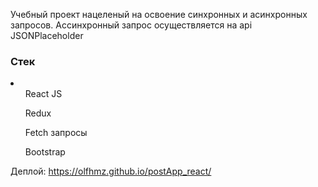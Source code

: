 Учебный проект нацеленый на освоение синхронных и асинхронных запросов. Ассинхронный запрос осуществляется на api JSONPlaceholder <br>
<h3>Стек</h3>
<li>
  <ul>React JS</ul>
  <ul>Redux</ul>
  <ul>Fetch запросы</ul>
  <ul>Bootstrap</ul>
</li>

Деплой: https://olfhmz.github.io/postApp_react/
